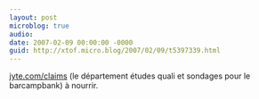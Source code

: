 ```yaml
---
layout: post
microblog: true
audio: 
date: 2007-02-09 00:00:00 -0000
guid: http://xtof.micro.blog/2007/02/09/t5397339.html
---
```

[jyte.com/claims](http://jyte.com/claims?tag=barcampbank) (le département études quali et sondages pour le barcampbank) à nourrir. 
